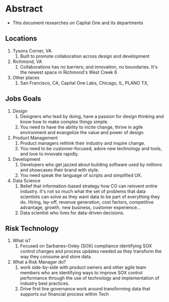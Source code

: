 # Abstract

- This document researches on Capital One and its departments

## Locations

1. Tysons Corner, VA
   1. Built to promote collaboration across design and development
2. Richmond, VA
   1. Collaborations has no barriers; and innovation, no boundaries. It's the newest space in Richmond's West Creek 6
3. Other places
   1. San Francisco, CA, Capital One Labs, Chicago, IL, PLANO TX,

## Jobs Goals

1. Design
   1. Designers who lead by doing, have a passion for design thinking and know how to make complex things simple.
   2. You need to have the ability to incite change, thrive in agile environment and evangelize the value and power of design.
2. Product Management
   1. Product managers rethink their industry and inspire change.
   2. You need to be customer-focused, adore new technology and tools, and love to innovate rapidly.
3. Development
   1. Developers who get jazzed about building software used by millions and showcases their brand with style.
   2. You need speak the language of scripts and simplified UX.
4. Data Science
   1. Belief that information-based strategy how CO can reinvent entire industry. It's not so much what the set of problems that data scientists can solve as they want data to be part of everything they do. Hiring, lay-off, revenue generation, cost factors, competitive advantage, growth, new business, customer experience...
   2. Data scientist who lives for data-driven decisions.

## Risk Technology

1. What is?
   1. Focused on Sarbanes-Oxley (SOX) compliance identifying SOX control changes and process updates needed as they transform the way they consume and store data.
2. What a Risk Manager do?
   1. work side-by-side with product owners and other agile team members who are identifying ways to improve SOX control performance through the use of technology and implementation of industry best practices.
   2. Drive first line governance work around transforming data that supports our financial process within Tech

